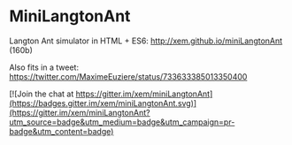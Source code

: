 MiniLangtonAnt
==

Langton Ant simulator in HTML + ES6: http://xem.github.io/miniLangtonAnt (160b)

Also fits in a tweet: https://twitter.com/MaximeEuziere/status/733633385013350400

[![Join the chat at https://gitter.im/xem/miniLangtonAnt](https://badges.gitter.im/xem/miniLangtonAnt.svg)](https://gitter.im/xem/miniLangtonAnt?utm_source=badge&utm_medium=badge&utm_campaign=pr-badge&utm_content=badge)